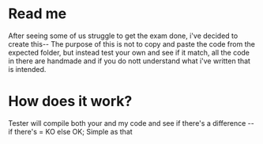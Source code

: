 # Read me

After seeing some of us struggle to get the exam done, i've decided to create this--
The purpose of this is not to copy and paste the code from the expected folder, but instead test your own and see if it match, all the code in there are handmade and if you do nott understand what i've written that is intended.

# How does it work?
Tester will compile both your and my code and see if there's a difference -- if there's = KO else OK; Simple as that

